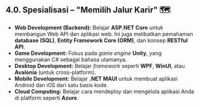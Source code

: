 ## 4.0. Spesialisasi – "Memilih Jalur Karir" 🗺️

* **Web Development (Backend):** Belajar **ASP.NET Core** untuk membangun Web API dan aplikasi web. Ini juga melibatkan pemahaman **database (SQL)**, **Entity Framework Core (ORM)**, dan konsep **RESTful API**.
* **Game Development:** Fokus pada *game engine* **Unity**, yang menggunakan C# sebagai bahasa utamanya.
* **Desktop Development:** Belajar *framework* seperti **WPF**, **WinUI**, atau **Avalonia** (untuk cross-platform).
* **Mobile Development:** Belajar **.NET MAUI** untuk membuat aplikasi Android dan iOS dari satu basis kode.
* **Cloud Computing:** Belajar cara mendeploy dan mengelola aplikasi Anda di platform seperti **Azure**.
